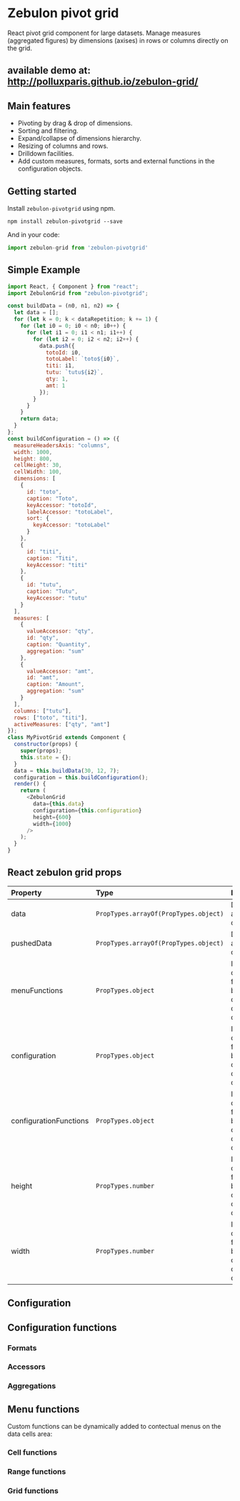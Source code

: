 # Zebulon pivot grid
React pivot grid component for large datasets.
Manage measures (aggregated figures) by dimensions (axises) in rows or columns directly on the grid. 
## available demo at: http://polluxparis.github.io/zebulon-grid/
## Main features
* Pivoting by drag & drop of dimensions.
* Sorting and filtering.
* Expand/collapse of dimensions hierarchy.
* Resizing of columns and rows.
* Drilldown facilities.
* Add custom measures, formats, sorts and external functions in the configuration objects.


## Getting started

Install `zebulon-pivotgrid` using npm.

```shell
npm install zebulon-pivotgrid --save
```

And in your code:
```js
import zebulon-grid from 'zebulon-pivotgrid'
```

## Simple Example

```js
import React, { Component } from "react";
import ZebulonGrid from "zebulon-pivotgrid";

const buildData = (n0, n1, n2) => {
  let data = [];
  for (let k = 0; k < dataRepetition; k += 1) {
    for (let i0 = 0; i0 < n0; i0++) {
      for (let i1 = 0; i1 < n1; i1++) {
        for (let i2 = 0; i2 < n2; i2++) {
          data.push({
            totoId: i0,
            totoLabel: `toto${i0}`,
            titi: i1,
            tutu: `tutu${i2}`,
            qty: 1,
            amt: 1
          });
        }
      }
    }
    return data;
  }
};
const buildConfiguration = () => ({
  measureHeadersAxis: "columns",
  width: 1000,
  height: 800,
  cellHeight: 30,
  cellWidth: 100,
  dimensions: [
    {
      id: "toto",
      caption: "Toto",
      keyAccessor: "totoId",
      labelAccessor: "totoLabel",
      sort: {
        keyAccessor: "totoLabel"
      }
    },
    {
      id: "titi",
      caption: "Titi",
      keyAccessor: "titi"
    },
    {
      id: "tutu",
      caption: "Tutu",
      keyAccessor: "tutu"
    }
  ],
  measures: [
    {
      valueAccessor: "qty",
      id: "qty",
      caption: "Quantity",
      aggregation: "sum"
    },
    {
      valueAccessor: "amt",
      id: "amt",
      caption: "Amount",
      aggregation: "sum"
    }
  ],
  columns: ["tutu"],
  rows: ["toto", "titi"],
  activeMeasures: ["qty", "amt"]
});
class MyPivotGrid extends Component {
  constructor(props) {
    super(props);
    this.state = {};
  }
  data = this.buildData(30, 12, 7);
  configuration = this.buildConfiguration();
  render() {
    return (
      <ZebulonGrid
        data={this.data}
        configuration={this.configuration}
        height={600}
        width={1000}
      />
    );
  }
}
```

## React zebulon grid props
| Property | Type | Description |
|:---|:---|:---|
| data | `PropTypes.arrayOf(PropTypes.object)` | Data set as an array of objects. |
| pushedData | `PropTypes.arrayOf(PropTypes.object)` | Data set as an array of objects. |
| menuFunctions | `PropTypes.object` | Items to choose from; can be an array of strings or an array of objects. |
| configuration | `PropTypes.object` | Items to choose from; can be an array of strings or an array of objects. |
| configurationFunctions | `PropTypes.object` | Items to choose from; can be an array of strings or an array of objects. |
| height | `PropTypes.number` | Items to choose from; can be an array of strings or an array of objects. |
| width | `PropTypes.number` | Items to choose from; can be an array of strings or an array of objects. |

## Configuration

## Configuration functions
### Formats
### Accessors
### Aggregations

## Menu functions
Custom functions can be dynamically added to contectual menus on the data cells area:
### Cell functions
### Range functions
### Grid functions

